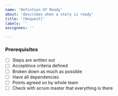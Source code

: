 ```yaml
---
name: 'Defintion Of Ready'
about: 'describes when a story is ready'
title: '[Request]'
labels: ''
assignees: ''

---
```


### Prerequisites

* [ ] Steps are written out
* [ ] Acceptince criteria defined
* [ ] Broken down as much as possible
* [ ] Have all dependencies
* [ ] Points agreed on by whole team
* [ ] Check with scrum master that everything is there